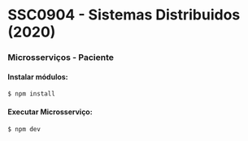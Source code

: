 # SSC0904 - Sistemas Distribuidos (2020)
<h3>Microsserviços - Paciente</h3>

#### Instalar módulos:
`$ npm install`
#### Executar Microsserviço:
`$ npm dev`